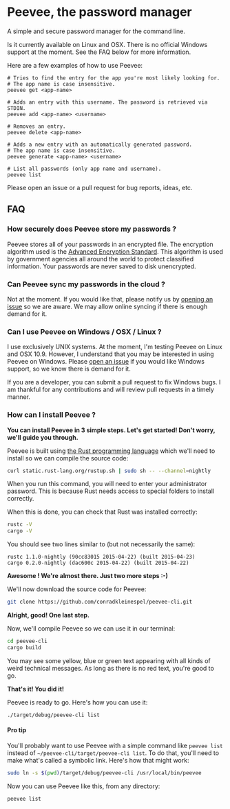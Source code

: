 # Peevee, the password manager

A simple and secure password manager for the command line.

Is it currently available on Linux and OSX. There is no official Windows support at the moment.
See the FAQ below for more information.

Here are a few examples of how to use Peevee:

```
# Tries to find the entry for the app you're most likely looking for.
# The app name is case insensitive.
peevee get <app-name>

# Adds an entry with this username. The password is retrieved via STDIN.
peevee add <app-name> <username>

# Removes an entry.
peevee delete <app-name>

# Adds a new entry with an automatically generated password.
# The app name is case insensitive.
peevee generate <app-name> <username>

# List all passwords (only app name and username).
peevee list
```

Please open an issue or a pull request for bug reports, ideas, etc.

## FAQ

### How securely does Peevee store my passwords ?

Peevee stores all of your passwords in an encrypted file. The encryption algorithm used is
the [Advanced Encryption Standard](https://en.wikipedia.org/wiki/Advanced_Encryption_Standard).
This algorithm is used by government agencies all around the world to protect classified
information. Your passwords are never saved to disk unencrypted.

### Can Peevee sync my passwords in the cloud ?

Not at the moment. If you would like that, please notify us by [opening an issue](https://github.com/conradkleinespel/peevee-cli/issues/new) so we are aware.
We may allow online syncing if there is enough demand for it.

### Can I use Peevee on Windows / OSX / Linux ?

I use exclusively UNIX systems. At the moment, I'm testing Peevee on Linux and
OSX 10.9. However, I understand that you may be interested in using Peevee on
Windows. Please [open an issue](https://github.com/conradkleinespel/peevee-cli/issues/new)
if you would like Windows support, so we know there is demand for it.

If you are a developer, you can submit a pull request to fix Windows bugs. I am thankful
for any contributions and will review pull requests in a timely manner.

### How can I install Peevee ?

**You can install Peevee in 3 simple steps. Let's get started! Don't worry, we'll guide you through.**

Peevee is built using [the Rust programming language](http://www.rust-lang.org/)
which we'll need to install so we can compile the source code:

```sh
curl static.rust-lang.org/rustup.sh | sudo sh -- --channel=nightly
```

When you run this command, you will need to enter your administrator password.
This is because Rust needs access to special folders to install correctly.

When this is done, you can check that Rust was installed correctly:

```sh
rustc -V
cargo -V
```

You should see two lines similar to (but not necessarily the same):

```
rustc 1.1.0-nightly (90cc83015 2015-04-22) (built 2015-04-23)
cargo 0.2.0-nightly (dac600c 2015-04-22) (built 2015-04-22)
```

**Awesome ! We're almost there. Just two more steps :-)**

We'll now download the source code for Peevee:
```sh
git clone https://github.com/conradkleinespel/peevee-cli.git
```

**Alright, good! One last step.**

Now, we'll compile Peevee so we can use it in our terminal:
```sh
cd peevee-cli
cargo build
```

You may see some yellow, blue or green text appearing with all kinds of weird
technical messages. As long as there is no red text, you're good to go.

**That's it! You did it!**

Peevee is ready to go. Here's how you can use it:
```
./target/debug/peevee-cli list
```

#### Pro tip

You'll probably want to use Peevee with a simple command like `peevee list`
instead of `~/peevee-cli/target/peevee-cli list`. To do that, you'll need to
make what's called a symbolic link. Here's how that might work:

```sh
sudo ln -s $(pwd)/target/debug/peevee-cli /usr/local/bin/peevee
```

Now you can use Peevee like this, from any directory:

```sh
peevee list
```
